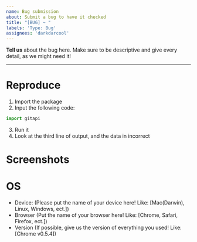 ```yaml
---
name: Bug submission
about: Submit a bug to have it checked
title: "[BUG] ~ "
labels: 'Type: Bug'
assignees: 'darkdarcool'
---
```


**Tell us** about the bug here. Make sure to be descriptive and give every detail, as we might need it!

-----
# Reproduce

<!-- Tell us the steps of reproducing your bug here -->
<!-- The following steps are examples, please replace them with your steps -->
1. Import the package
2. Input the following code:

``` typescript
import gitapi
```
3. Run it
4. Look at the third line of output, and the data in incorrect

# Screenshots <!--(OPTIONAL)-->
<!-- If you can, please give us screenshots! It helps us see what you see, and can help use fix the bug faster! -->

# OS
  - Device: (Please put the name of your device here! Like: [Mac(Darwin), Linux, Windows, ect.])
  - Browser (Put the name of your browser here! Like: [Chrome, Safari, Firefox, ect.])
  - Version (If possible, give us the version of everything you used! Like: [Chrome v0.5.4])